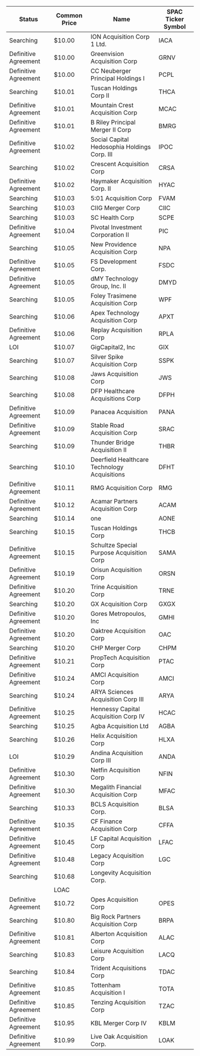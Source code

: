 Status               | Common Price  | Name                                         | SPAC Ticker Symbol
-------------------- | ------------- | -------------------------------------------- | ------------------
Searching            | $10.00        | ION Acquisition Corp 1 Ltd.                  | IACA              
Definitive Agreement | $10.00        | Greenvision Acquisition Corp                 | GRNV              
Definitive Agreement | $10.00        | CC Neuberger Principal Holdings I            | PCPL              
Searching            | $10.01        | Tuscan Holdings Corp II                      | THCA              
Definitive Agreement | $10.01        | Mountain Crest Acquisition Corp              | MCAC              
Definitive Agreement | $10.01        | B Riley Principal Merger II Corp             | BMRG              
Definitive Agreement | $10.02        | Social Capital Hedosophia Holdings Corp. III | IPOC              
Searching            | $10.02        | Crescent Acquisition Corp                    | CRSA              
Definitive Agreement | $10.02        | Haymaker Acquisition Corp. II                | HYAC              
Searching            | $10.03        | 5:01 Acquisition Corp                        | FVAM              
Searching            | $10.03        | CIIG Merger Corp                             | CIIC              
Searching            | $10.03        | SC Health Corp                               | SCPE              
Definitive Agreement | $10.04        | Pivotal Investment Corporation II            | PIC               
Searching            | $10.05        | New Providence Acquisition Corp              | NPA               
Definitive Agreement | $10.05        | FS Development Corp.                         | FSDC              
Definitive Agreement | $10.05        | dMY Technology Group, Inc. II                | DMYD              
Searching            | $10.05        | Foley Trasimene Acquisition Corp             | WPF               
Searching            | $10.06        | Apex Technology Acquisition Corp             | APXT              
Definitive Agreement | $10.06        | Replay Acquisition Corp                      | RPLA              
LOI                  | $10.07        | GigCapital2, Inc                             | GIX               
Searching            | $10.07        | Silver Spike Acquisition Corp                | SSPK              
Searching            | $10.08        | Jaws Acquisition Corp                        | JWS               
Searching            | $10.08        | DFP Healthcare Acquisitions Corp             | DFPH              
Definitive Agreement | $10.09        | Panacea Acquisition                          | PANA              
Definitive Agreement | $10.09        | Stable Road Acquisition Corp                 | SRAC              
Searching            | $10.09        | Thunder Bridge Acquisition II                | THBR              
Searching            | $10.10        | Deerfield Healthcare Technology Acquisitions | DFHT              
Definitive Agreement | $10.11        | RMG Acquisition Corp                         | RMG               
Definitive Agreement | $10.12        | Acamar Partners Acquisition Corp             | ACAM              
Searching            | $10.14        | one                                          | AONE              
Searching            | $10.15        | Tuscan Holdings Corp                         | THCB              
Definitive Agreement | $10.15        | Schultze Special Purpose Acquisition Corp    | SAMA              
Definitive Agreement | $10.19        | Orisun Acquisition Corp                      | ORSN              
Definitive Agreement | $10.20        | Trine Acquisition Corp                       | TRNE              
Searching            | $10.20        | GX Acquisition Corp                          | GXGX              
Definitive Agreement | $10.20        | Gores Metropoulos, Inc                       | GMHI              
Definitive Agreement | $10.20        | Oaktree Acquisition Corp                     | OAC               
Searching            | $10.20        | CHP Merger Corp                              | CHPM              
Definitive Agreement | $10.21        | PropTech Acquisition Corp                    | PTAC              
Definitive Agreement | $10.24        | AMCI Acquisition Corp                        | AMCI              
Searching            | $10.24        | ARYA Sciences Acquisition Corp III           | ARYA              
Definitive Agreement | $10.25        | Hennessy Capital Acquisition Corp IV         | HCAC              
Searching            | $10.25        | Agba Acquisition Ltd                         | AGBA              
Searching            | $10.26        | Helix Acquisition Corp                       | HLXA              
LOI                  | $10.29        | Andina Acquisition Corp III                  | ANDA              
Definitive Agreement | $10.30        | Netfin Acquisition Corp                      | NFIN              
Definitive Agreement | $10.30        | Megalith Financial Acquisition Corp          | MFAC              
Searching            | $10.33        | BCLS Acquisition Corp.                       | BLSA              
Definitive Agreement | $10.35        | CF Finance Acquisition Corp                  | CFFA              
Definitive Agreement | $10.45        | LF Capital Acquisition Corp                  | LFAC              
Definitive Agreement | $10.48        | Legacy Acquisition Corp                      | LGC               
Searching            | $10.68        | Longevity Acquisition Corp.
                 | LOAC              
Definitive Agreement | $10.72        | Opes Acquisition Corp                        | OPES              
Searching            | $10.80        | Big Rock Partners Acquisition Corp           | BRPA              
Definitive Agreement | $10.81        | Alberton Acquisition Corp                    | ALAC              
Searching            | $10.83        | Leisure Acquisition Corp                     | LACQ              
Searching            | $10.84        | Trident Acquisitions Corp                    | TDAC              
Definitive Agreement | $10.85        | Tottenham Acquisition I                      | TOTA              
Definitive Agreement | $10.85        | Tenzing Acquisition Corp                     | TZAC              
Definitive Agreement | $10.95        | KBL Merger Corp IV                           | KBLM              
Definitive Agreement | $10.99        | Live Oak Acquisition Corp.                   | LOAK              
